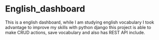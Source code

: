 ﻿# English_dashboard
This is a english dashboard, while I am studying english vocabulary I took advantage to improve my skills with python django
this project is able to make CRUD actions, save vocabulary and also has REST API include. 
